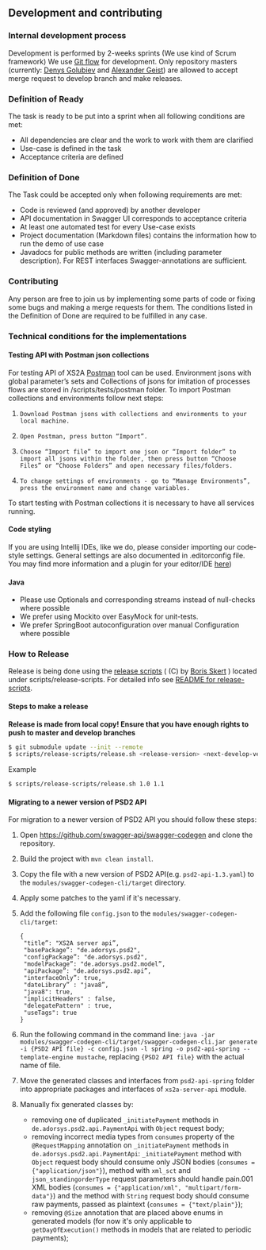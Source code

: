 ## Development and contributing

### Internal development process
Development is performed by 2-weeks sprints (We use kind of Scrum framework)
We use [Git flow](http://nvie.com/posts/a-successful-git-branching-model/) for development. 
Only repository masters (currently: [Denys Golubiev](https://github.com/DG0lden) and 
[Alexander Geist](https://github.com/tadschik))
are allowed to accept merge request to develop branch and make releases.

### Definition of Ready
The task is ready to be put into a sprint when all following conditions are met:
* All dependencies are clear and the work to work with them are clarified
* Use-case is defined in the task
* Acceptance criteria are defined

### Definition of Done
The Task could be accepted only when following requirements are met:
* Code is reviewed (and approved) by another developer
* API documentation in Swagger UI corresponds to acceptance criteria
* At least one automated test for every Use-case exists
* Project documentation (Markdown files) contains the information how to run the demo of use case
* Javadocs for public methods are written (including parameter description). 
  For REST interfaces Swagger-annotations are sufficient.

### Contributing
Any person are free to join us by implementing some parts of code or fixing some bugs and making a merge requests for them.
The conditions listed in the Definition of Done are required to be fulfilled in any case.

### Technical conditions for the implementations

#### Testing API with Postman json collections
 
 For testing API of XS2A [Postman](https://www.getpostman.com/) tool can be used.
 Environment jsons with global parameter’s sets and Collections of jsons for imitation of processes flows are stored in /scripts/tests/postman folder.
 To import Postman collections and environments follow next steps:
 1.     Download Postman jsons with collections and environments to your local machine.
 2.     Open Postman, press button “Import”.
 3.     Choose “Import file” to import one json or “Import folder” to import all jsons within the folder, then press button “Choose Files” or “Choose Folders” and open necessary files/folders.
 4.     To change settings of environments - go to “Manage Environments”, press the environment name and change variables.
 
 To start testing with Postman collections it is necessary to have all services running.
 
#### Code styling
If you are using Intellij IDEs, like we do, please consider importing our code-style settings.
General settings are also documented in .editorconfig file.
You may find more information and a plugin for your editor/IDE [here](http://editorconfig.org/))

#### Java
* Please use Optionals and corresponding streams instead of null-checks where possible
* We prefer using Mockito over EasyMock for unit-tests.
* We prefer SpringBoot autoconfiguration over manual Configuration where possible

### How to Release

Release is being done using the [release scripts](https://github.com/borisskert/release-scripts) ( (C) by [Boris Skert](https://github.com/borisskert) ) located under scripts/release-scripts.
For detailed info see [README for release-scripts](../scripts/release-scripts/README.md).

#### Steps to make a release

**Release is made from local copy! Ensure that you have enough rights to push to master and develop branches**
```bash
$ git submodule update --init --remote
$ scripts/release-scripts/release.sh <release-version> <next-develop-version>
``` 
Example
```bash
$ scripts/release-scripts/release.sh 1.0 1.1
```

#### Migrating to a newer version of PSD2 API
For migration to a newer version of PSD2 API you should follow these steps: 

1. Open https://github.com/swagger-api/swagger-codegen and clone the repository.
2. Build the project with `mvn clean install`.
3. Copy the file with a new version of PSD2 API(e.g. `psd2-api-1.3.yaml`) to the `modules/swagger-codegen-cli/target` directory.
4. Apply some patches to the yaml if it's necessary.
5. Add the following file `config.json` to the `modules/swagger-codegen-cli/target`: 

    ```
    {
     "title”: "XS2A server api”,
     "basePackage”: "de.adorsys.psd2",
     "configPackage”: "de.adorsys.psd2",
     "modelPackage”: "de.adorsys.psd2.model”,
     "apiPackage”: "de.adorsys.psd2.api”,
     "interfaceOnly”: true,
     "dateLibrary” : "java8”,
     "java8": true,
     "implicitHeaders" : false,
     "delegatePattern" : true,
     "useTags": true
    }
    ```

6. Run the following command in the command line: `java -jar modules/swagger-codegen-cli/target/swagger-codegen-cli.jar generate -i {PSD2 API file} -c config.json -l spring -o psd2-api-spring --template-engine mustache`,
replacing `{PSD2 API file}` with the actual name of file.
7. Move the generated classes and interfaces from `psd2-api-spring` folder into appropriate packages and interfaces of `xs2a-server-api` module.
8. Manually fix generated classes by:
   - removing one of duplicated `_initiatePayment` methods in `de.adorsys.psd2.api.PaymentApi` with `Object` request body;
   - removing incorrect media types from `consumes` property of the `@RequestMapping` annotation on `_initiatePayment`
    methods in `de.adorsys.psd2.api.PaymentApi`: `_initiatePayment` method with `Object` request body should consume 
    only JSON bodies (`consumes = {"application/json"}`), method with `xml_sct` and `json_standingorderType` request 
    parameters should handle pain.001 XML bodies (`consumes = {"application/xml", "multipart/form-data"}`)
    and the method with `String` request body should consume raw payments, passed as plaintext (`consumes = {"text/plain"}`);
   - removing `@Size` annotation that are placed above enums in generated models (for now it's only applicable to
   `getDayOfExecution()` methods in models that are related to periodic payments);
